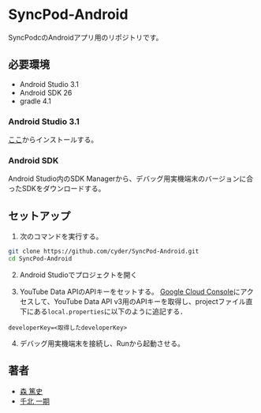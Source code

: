 # SyncPod-Android
SyncPodcのAndroidアプリ用のリポジトリです。

## 必要環境
* Android Studio 3.1
* Android SDK 26
* gradle 4.1


### Android Studio 3.1
[ここ](https://developer.android.com/studio/archive.html)からインストールする。

### Android SDK
Android Studio内のSDK Managerから、デバッグ用実機端末のバージョンに合ったSDKをダウンロードする。

## セットアップ
1. 次のコマンドを実行する。
```sh
git clone https://github.com/cyder/SyncPod-Android.git
cd SyncPod-Android
```
2. Android Studioでプロジェクトを開く

3. YouTube Data APIのAPIキーをセットする。
[Google Cloud Console](https://console.developers.google.com/)にアクセスして、YouTube Data API v3用のAPIキーを取得し、projectファイル直下にある`local.properties`に以下のように追記する．

```
developerKey=<取得したdeveloperKey>
```



4. デバッグ用実機端末を接続し、Runから起動させる。

## 著者
* [森 篤史](@Mori-Atsushi)
* [千北 一期](@chigichan24)
